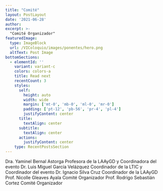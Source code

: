 ```yaml
---
title: "Comité"
layout: PostLayout
date: '2021-06-28'
author: 
excerpt: >-
  "Comité Organizador"
featuredImage:
  type: ImageBlock
  url: /VIColoquio/images/ponentes/hero.png
  altText: Post Image
bottomSections:
  - elementId: ''
    variant: variant-c
    colors: colors-a
    title: Read next
    recentCount: 3
    styles:
      self:
        height: auto
        width: wide
        margin: ['mt-0', 'mb-0', 'ml-0', 'mr-0']
        padding: ['pt-12', 'pb-56', 'pr-4', 'pl-4']
        justifyContent: center
      title:
        textAlign: center
      subtitle:
        textAlign: center
      actions:
        justifyContent: center
    type: RecentPostsSection
---
```


Dra. Yaminel Bernal Astorga
Profesora de la LAAyGD y Coordinadora del evento
Dr. Luis Miguel García Velázquez
Coordinador de la LTIC y Coordinador del evento
Dr. Ignacio Silva Cruz
Coordinador de la LAAyGD
Prof. Nicolle Gleaves Ayala
Comité Organizador
Prof. Rodrigo Sebastián Cortez
Comité Organizador